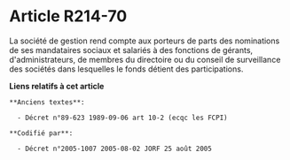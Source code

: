 # Article R214-70

La société de gestion rend compte aux porteurs de parts des nominations de ses mandataires sociaux et salariés à des
fonctions de gérants, d'administrateurs, de membres du directoire ou du conseil de surveillance des sociétés dans lesquelles
le fonds détient des participations.

**Liens relatifs à cet article**

	**Anciens textes**:

	  - Décret n°89-623 1989-09-06 art 10-2 (ecqc les FCPI)

	**Codifié par**:

	  - Décret n°2005-1007 2005-08-02 JORF 25 août 2005
